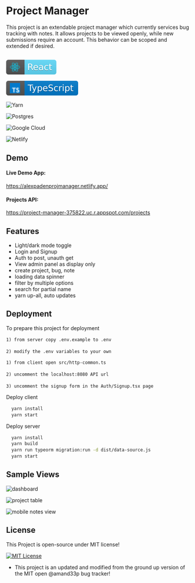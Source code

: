 # Project Manager

This project is an extendable project manager which currently services bug tracking with notes. It allows projects to be viewed openly, while new submissions require an account. This behavior can be scoped and extended if desired.

##

![React](https://github.com/aleen42/badges/raw/master/src/react.svg)

![TypeScript](https://github.com/aleen42/badges/raw/master/src/typescript.svg)

![Yarn](https://img.shields.io/badge/yarn-%232C8EBB.svg?style=for-the-badge&logo=yarn&logoColor=white)

![Postgres](https://img.shields.io/badge/postgres-%23316192.svg?style=for-the-badge&logo=postgresql&logoColor=white)

![Google Cloud](https://img.shields.io/badge/GoogleCloud-%234285F4.svg?style=for-the-badge&logo=google-cloud&logoColor=white)

![Netlify](https://img.shields.io/badge/netlify-%23000000.svg?style=for-the-badge&logo=netlify&logoColor=#00C7B7)

## Demo

#### Live Demo App:

https://alexpadenprojmanager.netlify.app/

#### Projects API:

https://project-manager-375822.uc.r.appspot.com/projects

## Features

- Light/dark mode toggle
- Login and Signup
- Auth to post, unauth get
- View admin panel as display only
- create project, bug, note
- loading data spinner
- filter by multiple options
- search for partial name
- yarn up-all, auto updates

## Deployment

To prepare this project for deployment

```
1) from server copy .env.example to .env

2) modify the .env variables to your own
```

```
1) from client open src/http-common.ts

2) uncomment the localhost:8080 API url

3) uncomment the signup form in the Auth/Signup.tsx page
```

Deploy client

```bash
  yarn install
  yarn start
```

Deploy server

```bash
  yarn install
  yarn build
  yarn run typeorm migration:run -d dist/data-source.js
  yarn start
```

## Sample Views

![dashboard](https://i.imgur.com/LhP8Cwe.png)

![project table](https://i.imgur.com/wRpsFVJ.png)

![mobile notes view](https://i.imgur.com/r6N6opx.png)

## License

This Project is open-source under MIT license!

[![MIT License](https://img.shields.io/badge/License-MIT-green.svg)](https://choosealicense.com/licenses/mit/)

- This project is an updated and modified from the ground up version of the MIT open @amand33p bug tracker!
